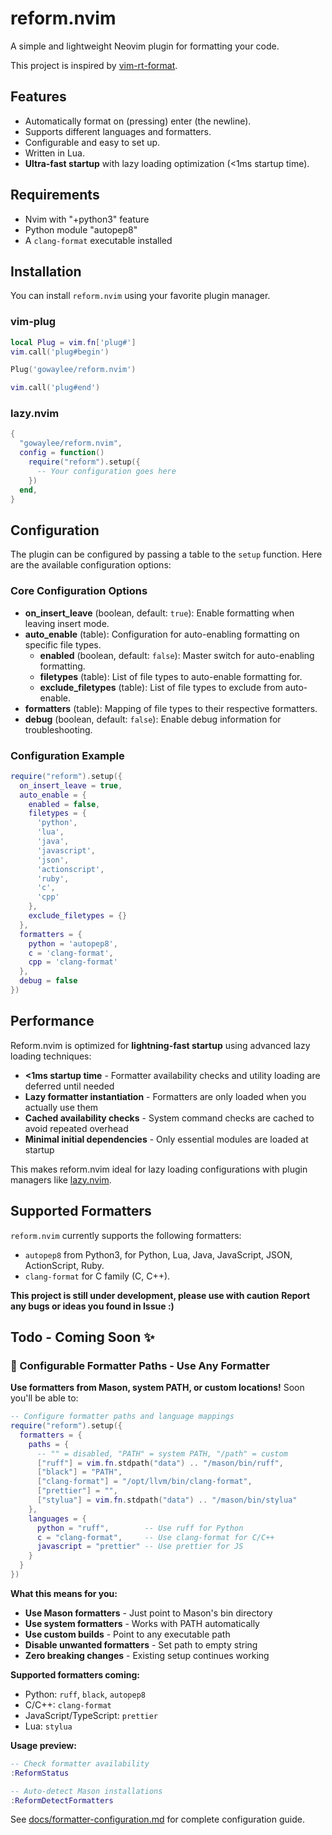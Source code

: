 # reform.nvim

A simple and lightweight Neovim plugin for formatting your code.

This project is inspired by [vim-rt-format](https://github.com/skywind3000/vim-rt-format). 

## Features

- Automatically format on (pressing) enter (the newline).
- Supports different languages and formatters.
- Configurable and easy to set up.
- Written in Lua.
- **Ultra-fast startup** with lazy loading optimization (<1ms startup time).

## Requirements

- Nvim with "+python3" feature
- Python module "autopep8"
- A `clang-format` executable installed

## Installation

You can install `reform.nvim` using your favorite plugin manager.

### vim-plug

```lua
local Plug = vim.fn['plug#']
vim.call('plug#begin')

Plug('gowaylee/reform.nvim')

vim.call('plug#end')
```

### lazy.nvim

```lua
{
  "gowaylee/reform.nvim",
  config = function()
    require("reform").setup({
      -- Your configuration goes here
    })
  end,
}
```

## Configuration

The plugin can be configured by passing a table to the `setup` function. Here are the available configuration options:

### Core Configuration Options

- **on_insert_leave** (boolean, default: `true`): Enable formatting when leaving insert mode.
- **auto_enable** (table): Configuration for auto-enabling formatting on specific file types.
  - **enabled** (boolean, default: `false`): Master switch for auto-enabling formatting.
  - **filetypes** (table): List of file types to auto-enable formatting for.
  - **exclude_filetypes** (table): List of file types to exclude from auto-enable.
- **formatters** (table): Mapping of file types to their respective formatters.
- **debug** (boolean, default: `false`): Enable debug information for troubleshooting.

### Configuration Example

```lua
require("reform").setup({
  on_insert_leave = true,
  auto_enable = {
    enabled = false,
    filetypes = {
      'python',
      'lua',
      'java',
      'javascript',
      'json',
      'actionscript',
      'ruby',
      'c',
      'cpp'
    },
    exclude_filetypes = {}
  },
  formatters = {
    python = 'autopep8',
    c = 'clang-format',
    cpp = 'clang-format'
  },
  debug = false
})
```

## Performance

Reform.nvim is optimized for **lightning-fast startup** using advanced lazy loading techniques:

- **<1ms startup time** - Formatter availability checks and utility loading are deferred until needed
- **Lazy formatter instantiation** - Formatters are only loaded when you actually use them
- **Cached availability checks** - System command checks are cached to avoid repeated overhead
- **Minimal initial dependencies** - Only essential modules are loaded at startup

This makes reform.nvim ideal for lazy loading configurations with plugin managers like [lazy.nvim](https://github.com/folke/lazy.nvim).

## Supported Formatters

`reform.nvim` currently supports the following formatters:

- `autopep8` from Python3, for Python, Lua, Java, JavaScript, JSON, ActionScript, Ruby.
- `clang-format` for C family (C, C++).

**This project is still under development, please use with caution**
**Report any bugs or ideas you found in Issue :)**

## Todo - Coming Soon ✨

### 🚀 Configurable Formatter Paths - Use Any Formatter
**Use formatters from Mason, system PATH, or custom locations!** Soon you'll be able to:

```lua
-- Configure formatter paths and language mappings
require("reform").setup({
  formatters = {
    paths = {
      -- "" = disabled, "PATH" = system PATH, "/path" = custom
      ["ruff"] = vim.fn.stdpath("data") .. "/mason/bin/ruff",
      ["black"] = "PATH",
      ["clang-format"] = "/opt/llvm/bin/clang-format",
      ["prettier"] = "",
      ["stylua"] = vim.fn.stdpath("data") .. "/mason/bin/stylua"
    },
    languages = {
      python = "ruff",        -- Use ruff for Python
      c = "clang-format",     -- Use clang-format for C/C++
      javascript = "prettier" -- Use prettier for JS
    }
  }
})
```

**What this means for you:**
- **Use Mason formatters** - Just point to Mason's bin directory
- **Use system formatters** - Works with PATH automatically
- **Use custom builds** - Point to any executable path
- **Disable unwanted formatters** - Set path to empty string
- **Zero breaking changes** - Existing setup continues working

**Supported formatters coming:**
- Python: `ruff`, `black`, `autopep8`
- C/C++: `clang-format`
- JavaScript/TypeScript: `prettier`
- Lua: `stylua`

**Usage preview:**
```lua
-- Check formatter availability
:ReformStatus

-- Auto-detect Mason installations
:ReformDetectFormatters
```

See [docs/formatter-configuration.md](docs/formatter-configuration.md) for complete configuration guide.
